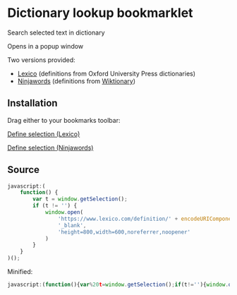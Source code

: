 # Dictionary lookup bookmarklet

Search selected text in dictionary

Opens in a popup window

Two versions provided:

- [Lexico](https://www.lexico.com/about) (definitions from Oxford University Press dictionaries)
- [Ninjawords](http://ninjawords.com/info/about/) (definitions from [Wiktionary](http://en.wiktionary.org/))

## Installation

Drag either to your bookmarks toolbar:

<a href="javascript:(function(){var%20t=window.getSelection();if(t!=''){window.open('https://www.lexico.com/definition/'+encodeURIComponent(t),'_blank','height=800,width=600,noreferrer,noopener')}})();" class="bookmarklet">Define selection (Lexico)</a>

<a href="javascript:(function(){var%20t=window.getSelection();if(t!=''){window.open('http://ninjawords.com/'+encodeURIComponent(t),'_blank','height=800,width=600,noreferrer,noopener')}})();" class="bookmarklet">Define selection (Ninjawords)</a>

## Source

```js
javascript:(
	function() {
		var t = window.getSelection();
		if (t != '') {
			window.open(
				'https://www.lexico.com/definition/' + encodeURIComponent(t),
				'_blank',
				'height=800,width=600,noreferrer,noopener'
			)
		}
	}
)();
```

Minified:

```js
javascript:(function(){var%20t=window.getSelection();if(t!=''){window.open('https://www.lexico.com/definition/'+encodeURIComponent(t),'_blank','height=800,width=600,noreferrer,noopener')}})();
```
